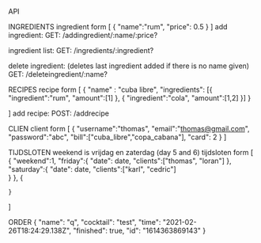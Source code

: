 API


INGREDIENTS
ingredient form
[
    {
        "name":"rum",
        "price": 0.5
    }
]
add ingredient:
GET: /addingredient/:name/:price?

ingredient list:
GET: /ingredients/:ingredient?

delete ingredient: (deletes last ingredient added if there is no name given)
GET: /deleteingredient/:name?




RECIPES
recipe form 
[
    {
        "name" : "cuba libre",
        "ingredients": [{
            "ingredient":"rum",
            "amount":[1]
        }, {
            "ingredient":"cola",
            "amount":[1,2]
        }]
    }

]
add recipe:
POST: /addrecipe

CLIEN
client form
[
    {
        "username":"thomas",
        "email":"thomas@gmail.com",
        "password":"abc",
        "bill":["cuba_libre","copa_cabana"],
        "card": 2
    }
]

TIJDSLOTEN
weekend is vrijdag en zaterdag (day 5 and 6)
tijdsloten form
[
    {
        "weekend":1,
        "friday":{
            "date": date,
            "clients":["thomas", "loran"]
        },
        "saturday":{
            "date": date,
            "clients":["karl", "cedric"]   
        }
    },
    {

    }
]

ORDER
{
    "name": "q",
    "cocktail": "test",
    "time": "2021-02-26T18:24:29.138Z",
    "finished": true,
    "id": "1614363869143"
}